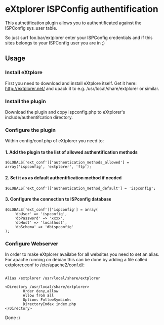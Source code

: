 # eXtplorer ISPConfig authentification
This authetification plugin allows you to authentificated against the ISPConfig sys_user table. 

So just surf foo.bar/extplorer enter your ISPConfig credentials and if this sites belongs to your ISPConfig user you are in ;)


## Usage
### Install eXtplore
First you need to download and install eXtplore itself.
Get it here: http://extplorer.net/ and upack it to e.g. /usr/local/share/extplorer or similar.

### Install the plugin
Download the plugin and copy ispconfig.php to eXtplorer's include/authentifcation directory.

### Configure the plugin
Within config/conf.php of eXtplorer you need to:

#### 1. Add the plugin to the list of allowed authentification methods
 ```
$GLOBALS['ext_conf']['authentication_methods_allowed'] = array('ispconfig', 'extplorer', 'ftp');
 ```
#### 2. Set it as as default authentification method if needed
```
$GLOBALS['ext_conf']['authentication_method_default'] = 'ispconfig';
```
#### 3. Configure the connection to ISPconfig database
```
$GLOBALS['ext_conf']['ispconfig'] = array(
	'dbUser' => 'ispconfig',
	'dbPassword' => 'xxxx',
	'dbHost' => 'localhost',
	'dbSchema' => 'dbispconfig'
);
```

### Configure Webserver
In order to make eXtplorer availabe for all websites you need to set an alias. For apache running on debian this can be done by adding a file called extplorer.conf to /etc/apache2/conf.d/:
```

Alias /extplorer /usr/local/share/extplorer

<Directory /usr/local/share/extplorer>
        Order deny,allow
        Allow from all
        Options FollowSymLinks
        DirectoryIndex index.php
</Directory>

```

Done :)
